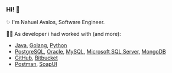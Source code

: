 ### Hi! 👋

✨ I'm Nahuel Avalos, Software Engineer. 

👨‍💻 As developer i had worked with (and more):

- [Java](https://www.oracle.com/java/technologies/javase-jdk8-downloads.html), [Golang](https://golang.org/), [Python](https://www.python.org/)
- [PostgreSQL](https://www.postgresql.org/), [Oracle](https://www.oracle.com/ar/database/), [MySQL](https://dev.mysql.com/downloads/installer/), [Microsoft SQL Server](https://www.microsoft.com/sql-server/), [MongoDB](https://www.mongodb.com/)
- [GitHub](https://github.com/), [Bitbucket](https://bitbucket.org/)
- [Postman](https://www.postman.com/downloads/), [SoapUI](https://www.soapui.org/)

<!--
**nahuelavalos/nahuelavalos** is a ✨ _special_ ✨ repository because its `README.md` (this file) appears on your GitHub profile.

Here are some ideas to get you started:

- 🔭 I’m currently working on ...
- 🌱 I’m currently learning ...
- 👯 I’m looking to collaborate on ...
- 🤔 I’m looking for help with ...
- 💬 Ask me about ...
- 📫 How to reach me: ...
- 😄 Pronouns: ...
- ⚡ Fun fact: ...
-->
